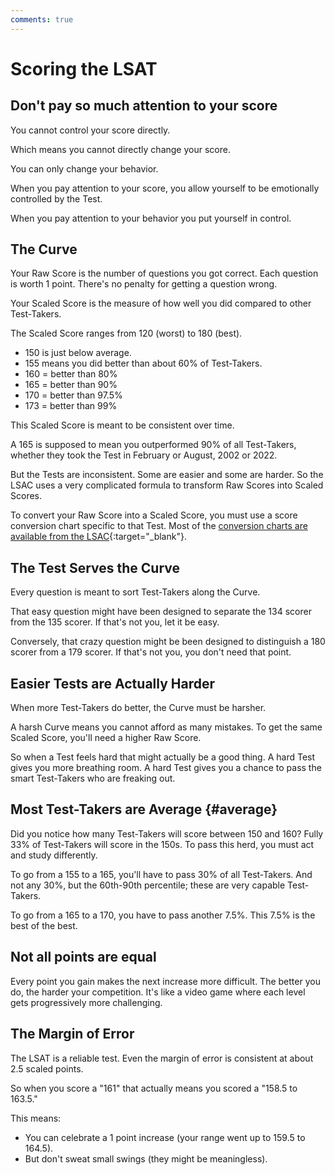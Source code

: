 ```yaml
---
comments: true
---
```


# Scoring the LSAT

## Don't pay so much attention to your score

You cannot control your score directly.

Which means you cannot directly change your score.

You can only change your behavior.

When you pay attention to your score, you allow yourself to be emotionally controlled by the Test.

When you pay attention to your behavior you put yourself in control.

## The Curve

Your Raw Score is the number of questions you got correct. Each question is worth 1 point. There's no penalty for getting a question wrong.

Your Scaled Score is the measure of how well you did compared to other Test-Takers.

The Scaled Score ranges from 120 (worst) to 180 (best).

- 150 is just below average.
- 155 means you did better than about 60% of Test-Takers.
- 160 = better than 80%
- 165 = better than 90%
- 170 = better than 97.5%
- 173 = better than 99%

This Scaled Score is meant to be consistent over time.

A 165 is supposed to mean you outperformed 90% of all Test-Takers, whether they took the Test in February or August, 2002 or 2022.

But the Tests are inconsistent. Some are easier and some are harder. So the LSAC uses a very complicated formula to transform Raw Scores into Scaled Scores.

To convert your Raw Score into a Scaled Score, you must use a score conversion chart specific to that Test. Most of the [conversion charts are available from the LSAC][conversions]{:target="_blank"}.

## The Test Serves the Curve

Every question is meant to sort Test-Takers along the Curve.

That easy question might have been designed to separate the 134 scorer from the 135 scorer. If that's not you, let it be easy.

Conversely, that crazy question might be been designed to distinguish a 180 scorer from a 179 scorer. If that's not you, you don't need that point.

## Easier Tests are Actually Harder

When more Test-Takers do better, the Curve must be harsher.

A harsh Curve means you cannot afford as many mistakes. To get the same Scaled Score, you'll need a higher Raw Score.

So when a Test feels hard that might actually be a good thing. A hard Test gives you more breathing room. A hard Test gives you a chance to pass the smart Test-Takers who are freaking out.

## Most Test-Takers are Average {#average}

Did you notice how many Test-Takers will score between 150 and 160? Fully 33% of Test-Takers will score in the 150s. To pass this herd, you must act and study differently.

To go from a 155 to a 165, you'll have to pass 30% of all Test-Takers. And not any 30%, but the 60th-90th percentile; these are very capable Test-Takers.

To go from a 165 to a 170, you have to pass another 7.5%. This 7.5% is the best of the best.

## Not all points are equal

Every point you gain makes the next increase more difficult. The better you do, the harder your competition. It's like a video game where each level gets progressively more challenging.

## The Margin of Error

The LSAT is a reliable test. Even the margin of error is consistent at about 2.5 scaled points.

So when you score a "161" that actually means you scored a "158.5 to 163.5."

This means:

- You can celebrate a 1 point increase (your range went up to 159.5 to 164.5).
- But don't sweat small swings (they might be meaningless).

[conversions]: https://lsac.zendesk.com/hc/en-us/sections/360008008073-PrepTest-Conversion-Charts-
